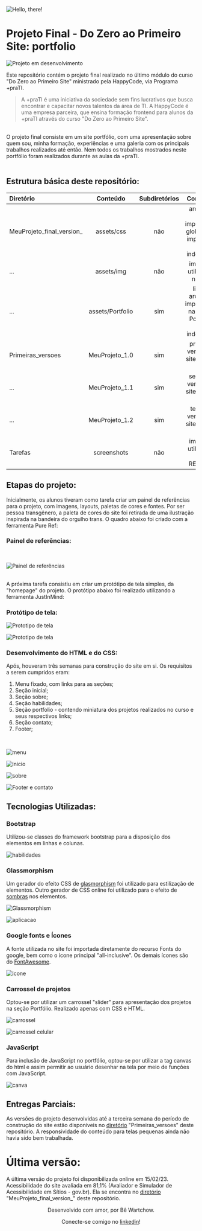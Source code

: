 ![Hello, there!](https://github.com/BWartchow/ProjetoFinal_HappyCode/blob/main/Tarefas/banner.png)

# Projeto Final - Do Zero ao Primeiro Site: portfolio

![Projeto em desenvolvimento](http://img.shields.io/static/v1?label=STATUS&message=EM%20DESENVOLVIMENTO&color=GREEN&style=for-the-badge)

Este repositório contém o projeto final realizado no último módulo do curso "Do Zero ao Primeiro Site" ministrado pela HappyCode, via Programa +praTI.
<br>
> A +praTI é uma iniciativa da sociedade sem fins lucrativos que busca encontrar e capacitar novos talentos da área de TI. A HappyCode é uma empresa parceira, que ensina formação frontend para alunos da +praTI através do curso "Do Zero ao Primeiro Site".
<br>
O projeto final consiste em um site portfólio, com uma apresentação sobre quem sou, minha formação, experiências e uma galeria com os principais trabalhos realizados até então. Nem todos os trabalhos mostrados neste portfólio foram realizados durante as aulas da +praTI.
<br><br>

## Estrutura básica deste repositório:

Diretório | Conteúdo | Subdiretórios | Conteúdo | Versão
:--------- | :------: | :-------: | :-------: | -------:
MeuProjeto_final_version_ | assets/css | não | arquivos css, importados global.css, importado em index.html | Final
... | assets/img | não | imagens utilizadas no site | Final
... | assets/Portfolio | sim | links-arquivos importados na seção Portfólio em index.html | Final
Primeiras_versoes | MeuProjeto_1.0 | sim | primeira versão do site (tarefa 17) | 1.0
... | MeuProjeto_1.1 | sim | segunda versão do site (tarefa 18) | 1.1
... | MeuProjeto_1.2 | sim | terceira versão do site (tarefa 19) | 1.2
Tarefas | screenshots | não | imagens utilizadas no README | -

## Etapas do projeto:
Inicialmente, os alunos tiveram como tarefa criar um painel de referências para o projeto, com imagens, layouts, paletas de cores e fontes. Por ser pessoa transgênero, a paleta de cores do site foi retirada de uma ilustração inspirada na bandeira do orgulho trans. O quadro abaixo foi criado com a ferramenta Pure Ref:
<br>
### Painel de referências:
<br>

![Painel de referências](https://github.com/BWartchow/ProjetoFinal_HappyCode/blob/main/Tarefas/painel_de_referencias_BWartchow.png)

<br>
A próxima tarefa consistiu em criar um protótipo de tela simples, da "homepage" do projeto. O protótipo abaixo foi realizado utilizando a ferramenta JustInMind:
<br>

### Protótipo de tela:

![Prototipo de tela](https://github.com/BWartchow/ProjetoFinal_HappyCode/blob/main/Tarefas/Screen%201%401x.png)

![Prototipo de tela](https://github.com/BWartchow/ProjetoFinal_HappyCode/blob/main/Tarefas/Screen%202%401x.png)
<br>

### Desenvolvimento do HTML e do CSS:

Após, houveram três semanas para construção do site em si. Os requisitos a serem cumpridos eram:

1. Menu fixado, com links para as seções;
2. Seção inicial;
3. Seção sobre;
4. Seção habilidades;
5. Seção portfolio - contendo miniatura dos projetos realizados no curso e seus respectivos links;
6. Seção contato;
7. Footer;

<br>

![menu](https://github.com/BWartchow/ProjetoFinal_HappyCode/blob/main/Tarefas/Screenshot_20230215-180510_Chrome.jpg)

![inicio](https://github.com/BWartchow/ProjetoFinal_HappyCode/blob/main/Tarefas/Captura%20de%20tela%202023-02-15%20203448.png)

![sobre](https://github.com/BWartchow/ProjetoFinal_HappyCode/blob/main/Tarefas/Captura%20de%20tela%202023-02-15%20203515.png)

![Footer e contato](https://github.com/BWartchow/ProjetoFinal_HappyCode/blob/main/Tarefas/Captura%20de%20tela%202023-02-15%20200814.png)

## Tecnologias Utilizadas:

### Bootstrap

Utilizou-se classes do framework bootstrap para a disposição dos elementos em linhas e colunas.

![habilidades](https://github.com/BWartchow/ProjetoFinal_HappyCode/blob/main/Tarefas/Captura%20de%20tela%202023-02-15%20202636.png)

### Glassmorphism

Um gerador do efeito CSS de [glasmorphism](https://css.glass/) foi utilizado para estilização de elementos. Outro gerador de CSS online foi utilizado para o efeito de [sombras](https://www.cssmatic.com/box-shadow) nos elementos.

![Glassmorphism](https://github.com/BWartchow/ProjetoFinal_HappyCode/blob/main/Tarefas/glass.png)

![aplicacao](https://github.com/BWartchow/ProjetoFinal_HappyCode/blob/main/Tarefas/Captura%20de%20tela%202023-02-15%20200713.png)

### Google fonts e Ícones

A fonte utilizada no site foi importada diretamente do recurso Fonts do google, bem como o ícone principal "all-inclusive". Os demais ícones são do
[FontAwesome](https://fontawesome.com/).

![icone](https://github.com/BWartchow/ProjetoFinal_HappyCode/blob/main/Tarefas/Screenshot_20230215-180500_Chrome.jpg)

### Carrossel de projetos

Optou-se por utilizar um carrossel "slider" para apresentação dos projetos na seção Portfólio. Realizado apenas com CSS e HTML.

![carrossel](https://github.com/BWartchow/ProjetoFinal_HappyCode/blob/main/Tarefas/Captura%20de%20tela%202023-02-15%20202126.png)

![carrossel celular](https://github.com/BWartchow/ProjetoFinal_HappyCode/blob/main/Tarefas/Screenshot_20230215-180646_Chrome.jpg)

### JavaScript

Para inclusão de JavaScript no portfólio, optou-se por utilizar a tag canvas do html e assim permitir ao usuário desenhar na tela por meio de funções com JavaScript. 

![canva](https://github.com/BWartchow/ProjetoFinal_HappyCode/blob/main/Tarefas/20230214_170842.jpg)

## Entregas Parciais:

As versões do projeto desenvolvidas até a terceira semana do período de construção do site estão disponíveis no [diretório](https://github.com/BWartchow/ProjetoFinal_HappyCode/tree/main/Primeiras_versoes) "Primeiras_versoes" deste repositório. A responsividade do conteúdo para telas pequenas ainda não havia sido bem trabalhada.

# Última versão:

A última versão do projeto foi disponibilizada online em 15/02/23. Acessibilidade do site avaliada em 81,1% (Avaliador e Simulador de Acessibilidade em Sítios - gov.br). Ela se encontra no [diretório](https://github.com/BWartchow/ProjetoFinal_HappyCode/tree/main/MeuProjeto_final_version_) "MeuProjeto_final_version_" deste repositório.


<p align=center >Desenvolvido com amor, por Bê Wartchow.<p>
<p align=center >Conecte-se comigo no <a href="https://www.linkedin.com/in/b-wartchow/">linkedin</a>!<p>
